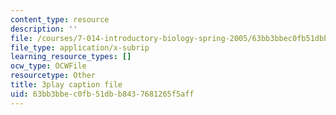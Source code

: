 ```yaml
---
content_type: resource
description: ''
file: /courses/7-014-introductory-biology-spring-2005/63bb3bbec0fb51dbb8437681265f5aff_rKquepVheyM.vtt
file_type: application/x-subrip
learning_resource_types: []
ocw_type: OCWFile
resourcetype: Other
title: 3play caption file
uid: 63bb3bbe-c0fb-51db-b843-7681265f5aff
---
```

